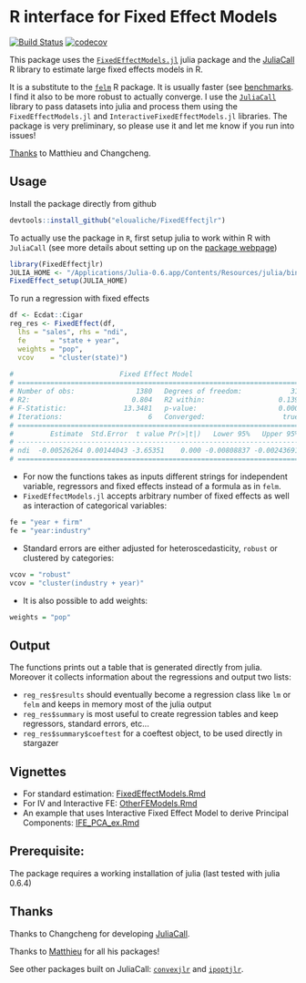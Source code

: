 
# R interface for Fixed Effect Models

[![Build Status](https://travis-ci.org/eloualiche/FixedEffectjlr.svg?branch=master)](https://travis-ci.org/eloualiche/FixedEffectjlr)
[![codecov](https://codecov.io/gh/eloualiche/FixedEffectjlr/branch/master/graph/badge.svg)](https://codecov.io/gh/eloualiche/FixedEffectjlr)



This package uses the [`FixedEffectModels.jl`](https://github.com/matthieugomez/FixedEffectModels.jl) julia package and the [JuliaCall](https://github.com/Non-Contradiction/JuliaCall) R library to estimate large fixed effects models in R.

It is a substitute to the [`felm`](https://cran.r-project.org/web/packages/lfe/index.html) R package. It is usually faster (see [benchmarks](./vignettes/benchmark.md). I find it also to be more robust to actually converge. I use the [`JuliaCall`](https://github.com/Non-Contradiction/JuliaCall) library to pass datasets into julia and process them using the `FixedEffectModels.jl` and  `InteractiveFixedEffectModels.jl` libraries.
The package is very preliminary, so please use it and let me know if you run into issues!

[Thanks](#thanks) to Matthieu and Changcheng.


## Usage

Install the package directly from github
```r
devtools::install_github("eloualiche/FixedEffectjlr")
```

To actually use the package in `R`, first setup julia to work within R with `JuliaCall` (see more details about setting up on the [package webpage](https://github.com/Non-Contradiction/JuliaCall))
```r
library(FixedEffectjlr)
JULIA_HOME <- "/Applications/Julia-0.6.app/Contents/Resources/julia/bin/"
FixedEffect_setup(JULIA_HOME)
```

To run a regression with fixed effects
```r
df <- Ecdat::Cigar
reg_res <- FixedEffect(df,
  lhs = "sales", rhs = "ndi",
  fe      = "state + year",
  weights = "pop",
  vcov    = "cluster(state)")
  
#                          Fixed Effect Model
# =====================================================================
# Number of obs:               1380   Degrees of freedom:            31
# R2:                         0.804   R2 within:                  0.139
# F-Statistic:              13.3481   p-value:                    0.000
# Iterations:                     6   Converged:                   true
# =====================================================================
#         Estimate  Std.Error  t value Pr(>|t|)   Lower 95%   Upper 95%
# ---------------------------------------------------------------------
# ndi  -0.00526264 0.00144043 -3.65351    0.000 -0.00808837 -0.00243691
# =====================================================================  
```
  
+ For now the functions takes as inputs different strings for independent variable, regressors and fixed effects instead of a formula as in `felm`.
+ `FixedEffectModels.jl` accepts arbitrary number of fixed effects as well as interaction of categorical variables:

```r
fe = "year + firm"
fe = "year:industry"
```

+ Standard errors are either adjusted for heteroscedasticity, `robust` or clustered by categories:
```r
vcov = "robust"
vcov = "cluster(industry + year)"
```

+ It is also possible to add weights:
```r
weights = "pop"
```


## Output

The functions prints out a table that is generated directly from julia. Moreover it collects information about the regressions and output two lists:
  
  * `reg_res$results` should eventually become a regression class like `lm` or `felm` and keeps in memory most of the julia output
  * `reg_res$summary` is most useful to create regression tables and keep regressors, standard errors, etc...
  * `reg_res$summary$coeftest` for a coeftest object, to be used directly in stargazer  
  
  
## Vignettes

  * For standard estimation:   [FixedEffectModels.Rmd](./vignettes/FixedEffectModels.Rmd)
  * For IV and Interactive FE: [OtherFEModels.Rmd](./vignettes/OtherFEModels.Rmd)
  * An example that uses Interactive Fixed Effect Model to derive Principal Components: [IFE_PCA_ex.Rmd](./vignettes/IFE_PCA_ex.Rmd)

## Prerequisite:

The package requires a working installation of julia (last tested with julia 0.6.4)


## <a name = "thanks">Thanks</a>

Thanks to Changcheng for developing [JuliaCall](https://github.com/Non-Contradiction/JuliaCall).

Thanks to [Matthieu](https://github.com/matthieugomez) for all his packages!

See other packages built on JuliaCall: [`convexjlr`](https://github.com/Non-Contradiction/convexjlr) and [`ipoptjlr`](https://github.com/Non-Contradiction/ipoptjlr).


